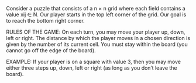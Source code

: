Consider a puzzle that consists of a n × n grid where each field contains a value xij ∈ N. Our player starts in the top left corner of the grid. Our goal is to reach the bottom right corner.

RULES OF THE GAME: On each turn, you may move your player up, down, left or right. The distance by which the player moves in a chosen direction is given by the number of its current cell. You must stay within the board (you cannot go off the edge of the board).

EXAMPLE: If your player is on a square with value 3, then you may move either three steps up, down, left or right (as long as you don’t leave the board).
